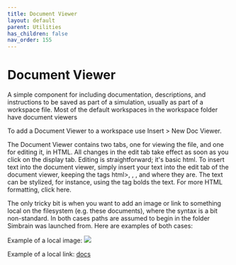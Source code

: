 ```yaml
---
title: Document Viewer
layout: default
parent: Utilities
has_children: false
nav_order: 155
---
```


# Document Viewer

A simple component for including documentation, descriptions, and instructions to be saved as part of a simulation, usually as part of a workspace file. Most of the default workspaces in the workspace folder have document viewers

To add a Document Viewer to a workspace use Insert > New Doc Viewer.

The Document Viewer contains two tabs, one for viewing the file, and one for editing it, in HTML. All changes in the edit tab take effect as soon as you click on the display tab. Editing is straightforward; it's basic html. To insert text into the document viewer, simply insert your text into the edit tab of the document viewer, keeping the tags html>, <body>, </html>, and </body> where they are. The text can be stylized, for instance, using the tag <b></b> bolds the text. For more HTML formatting, click here.

The only tricky bit is when you want to add an image or link to something local on the filesystem (e.g. these documents), where the syntax is a bit non-standard. In both cases paths are assumed to begin in the folder Simbrain was launched from. Here are examples of both cases:

Example of a local image:
    <img src = "file:docs/Images/simbrainlogo.gif">

Example of a local link:
    <a href = "file:docs/SimbrainDocs.html">docs</a>